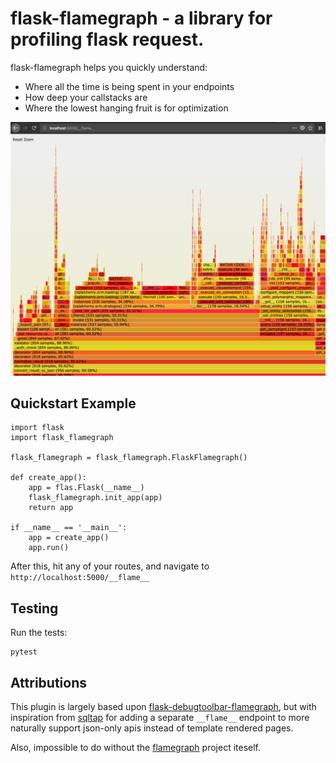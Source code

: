 # flask-flamegraph - a library for profiling flask request.

flask-flamegraph helps you quickly understand:

   * Where all the time is being spent in your endpoints
   * How deep your callstacks are
   * Where the lowest hanging fruit is for optimization

![Example image](images/example.png)

## Quickstart Example

    import flask
    import flask_flamegraph

    flask_flamegraph = flask_flamegraph.FlaskFlamegraph()

    def create_app():
        app = flas.Flask(__name__)
        flask_flamegraph.init_app(app)
        return app

    if __name__ == '__main__':
        app = create_app()
        app.run()

After this, hit any of your routes, and navigate to `http://localhost:5000/__flame__`

## Testing
Run the tests:

    pytest

## Attributions

This plugin is largely based upon [flask-debugtoolbar-flamegraph](https://github.com/quantus/flask-debugtoolbar-flamegraph),
but with inspiration from [sqltap](https://github.com/inconshreveable/sqltap) for adding a separate `__flame__` endpoint
to more naturally support json-only apis instead of template rendered pages.

Also, impossible to do without the [flamegraph](https://github.com/brendangregg/FlameGraph)
project iteself.
